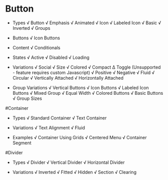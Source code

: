 # Button
* Types
  √ Button
  √ Emphasis
  √ Animated
  √ Icon
  √ Labeled Icon
  √ Basic
  √ Inverted
  √ Groups

* Buttons
  √ Icon Buttons

* Content
  √ Conditionals

* States
  √ Active
  √ Disabled
  √ Loading

* Variations
  √ Social
  √ Size
  √ Colored
  √ Compact
  ∆ Toggle (Unsupported - feature requires custom Javascript)
  √ Positive
  √ Negative
  √ Fluid
  √ Circular
  √ Vertically Attached
  √ Horizontally Attached

* Group Variations
  √ Vertical Buttons
  √ Icon Buttons
  √ Labeled Icon Buttons
  √ Mixed Group
  √ Equal Width
  √ Colored Buttons
  √ Basic Buttons
  √ Group Sizes

#Container
* Types
  √ Standard Container
  √ Text Container

* Variations
  √ Text Alignment
  √ Fluid

* Examples
  √ Container Using Grids
  √ Centered Menu
  √ Container Segment

#Divider
* Types
  √ Divider
  √ Vertical Divider
  √ Horizontal Divider

* Variations
  √ Inverted
  √ Fitted
  √ Hidden
  √ Section
  √ Clearing
